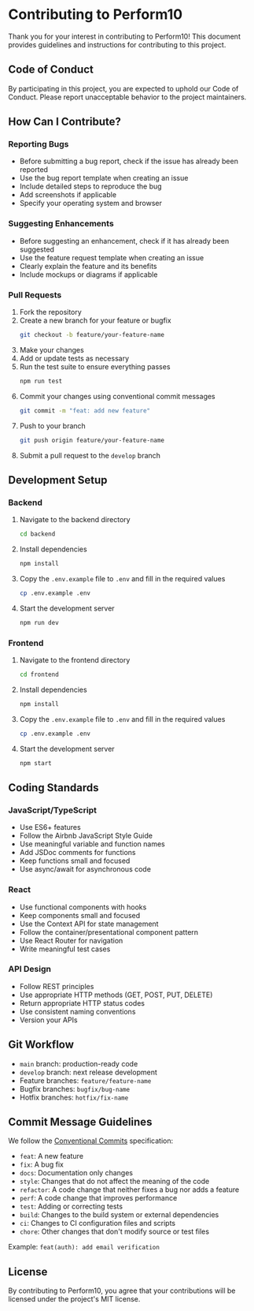 # Contributing to Perform10

Thank you for your interest in contributing to Perform10! This document provides guidelines and instructions for contributing to this project.

## Code of Conduct

By participating in this project, you are expected to uphold our Code of Conduct. Please report unacceptable behavior to the project maintainers.

## How Can I Contribute?

### Reporting Bugs

- Before submitting a bug report, check if the issue has already been reported
- Use the bug report template when creating an issue
- Include detailed steps to reproduce the bug
- Add screenshots if applicable
- Specify your operating system and browser

### Suggesting Enhancements

- Before suggesting an enhancement, check if it has already been suggested
- Use the feature request template when creating an issue
- Clearly explain the feature and its benefits
- Include mockups or diagrams if applicable

### Pull Requests

1. Fork the repository
2. Create a new branch for your feature or bugfix
   ```bash
   git checkout -b feature/your-feature-name
   ```
3. Make your changes
4. Add or update tests as necessary
5. Run the test suite to ensure everything passes
   ```bash
   npm run test
   ```
6. Commit your changes using conventional commit messages
   ```bash
   git commit -m "feat: add new feature"
   ```
7. Push to your branch
   ```bash
   git push origin feature/your-feature-name
   ```
8. Submit a pull request to the `develop` branch

## Development Setup

### Backend

1. Navigate to the backend directory
   ```bash
   cd backend
   ```

2. Install dependencies
   ```bash
   npm install
   ```

3. Copy the `.env.example` file to `.env` and fill in the required values
   ```bash
   cp .env.example .env
   ```

4. Start the development server
   ```bash
   npm run dev
   ```

### Frontend

1. Navigate to the frontend directory
   ```bash
   cd frontend
   ```

2. Install dependencies
   ```bash
   npm install
   ```

3. Copy the `.env.example` file to `.env` and fill in the required values
   ```bash
   cp .env.example .env
   ```

4. Start the development server
   ```bash
   npm start
   ```

## Coding Standards

### JavaScript/TypeScript

- Use ES6+ features
- Follow the Airbnb JavaScript Style Guide
- Use meaningful variable and function names
- Add JSDoc comments for functions
- Keep functions small and focused
- Use async/await for asynchronous code

### React

- Use functional components with hooks
- Keep components small and focused
- Use the Context API for state management
- Follow the container/presentational component pattern
- Use React Router for navigation
- Write meaningful test cases

### API Design

- Follow REST principles
- Use appropriate HTTP methods (GET, POST, PUT, DELETE)
- Return appropriate HTTP status codes
- Use consistent naming conventions
- Version your APIs

## Git Workflow

- `main` branch: production-ready code
- `develop` branch: next release development
- Feature branches: `feature/feature-name`
- Bugfix branches: `bugfix/bug-name`
- Hotfix branches: `hotfix/fix-name`

## Commit Message Guidelines

We follow the [Conventional Commits](https://www.conventionalcommits.org/) specification:

- `feat`: A new feature
- `fix`: A bug fix
- `docs`: Documentation only changes
- `style`: Changes that do not affect the meaning of the code
- `refactor`: A code change that neither fixes a bug nor adds a feature
- `perf`: A code change that improves performance
- `test`: Adding or correcting tests
- `build`: Changes to the build system or external dependencies
- `ci`: Changes to CI configuration files and scripts
- `chore`: Other changes that don't modify source or test files

Example: `feat(auth): add email verification`

## License

By contributing to Perform10, you agree that your contributions will be licensed under the project's MIT license.
